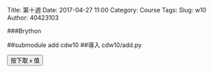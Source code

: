 Title: 第十週
Date: 2017-04-27 11:00
Category: Course
Tags: 
Slug: w10
Author: 40423103

###Brython

<!-- PELICAN_END_SUMMARY -->

##submodule add cdw10
##導入  cdw10/add.py

<!-- 導入 Brython 標準程式庫 -->
 
<script src="../data/Brython-3.3.1/brython.js"></script>
<script src="../data/Brython-3.3.1/brython_stdlib.js"></script>
 
<!-- 啟動 Brython -->
<script>
window.onload=function(){
// 設定 data/py 為共用程式路徑
brython({debug:1, pythonpath:['./../cdw10']});
}
</script>
 
<!-- 以下實際利用  Brython -->
 
<div id="container" width="600" height="400"></div>
 
<script type="text/python3">
from browser import document as doc
from browser import html
import math
import add
container = doc['container']

degree = math.pi/180
a=1
b=2
sum=add.add(a+b)
def button1(event):
    x = input("give me x")
    container <= str(math.cos(60*degree)+sum+float(x))
doc["button1"].bind("click", button1)
</script>
<button id="button1">按下取 x 值</button>


